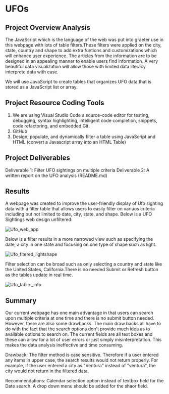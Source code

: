# UFOs

## Project Overview Analysis

The JavaScript which is the language of the web was put into graeter use in this webpage with lots of table filters.These filters were applied on the city, state, country and shape to add extra funtions and customizations which will enhance user experience.
The articles from the information are to be designed in an appealing manner to enable users find information. A very beautiful data visualization will allow those with limited data literacy interprete data with ease.

We will use JavaScript to create tables that organizes UFO data that is stored as a JavaScript list or array.

## Project Resource Coding Tools

1. We are using Visual Studio Code a source-code editor for testing, debugging, syntax highlighting, intelligent code completion, snippets, code refactoring, and embedded Git.
2. GitHub
3. Design, populate, and dynamically filter a table using JavaScript and HTML (convert a Javascript array into an HTML Table)

## Project Deliverables

Deliverable 1: Filter UFO sightings on multiple criteria
Deliverable 2: A written report on the UFO analysis (README.md)

## Results

A webpage was created to improve the user-friendly display of Ufo sighting data with a filter table that allows users to easily filter on variuos criteria including but not limited to date, city, state, and shape. Below is a UFO Sightings web design unfiltered:

![Ufo_web_app](https://github.com/femiimam001/UFOs/edit/main/Ufo_web_app.PNG)

Below is a filter results in a more narrowed view such as specifying the date, a city in one state and focusing on one type of shape such as light.

![Ufo_fitered_lightshape](https://github.com/femiimam001/UFOs/edit/main/Ufo_fitered_lightshape.PNG)

Filter selection can be broad such as only selecting a country and state like the United States, California.There is no needed Submit or Refresh button as the tables update in real time.

![Ufo_table _info](https://github.com/femiimam001/UFOs/edit/main/Ufo_table_info.PNG)

## Summary

Our current webpage has one main advantage in that users can search upon multiple criteria at one time and there is no submit button needed. However, there are also some drawbacks. The main draw backs all have to do with the fact that the search options don't provide much idea as to available options to search on. The current fields are all text boxes and these can allow for a lot of user errors or just simply misinterpretation. This makes the data analysis ineffective and time consuming.

Drawback:
The filter method is case sensitive. Therefore if a user entered any items in upper case, the search results would not return properly. For example, if the user entered a city as "Ventura" instead of "ventura", the city would not return in the filtered data.

Recommendations:
Calendar selection option instead of textbox field for the Date search.
A drop down menu should be added for the shaor field.
